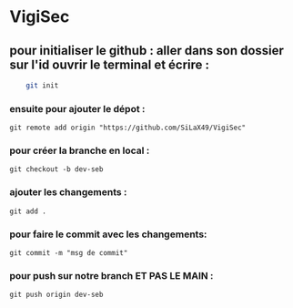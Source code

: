 # VigiSec

## pour initialiser le github : aller dans son dossier sur l'id ouvrir le terminal et écrire :
```sh
    git init
```
### ensuite pour ajouter le dépot :
````
git remote add origin "https://github.com/SiLaX49/VigiSec"
````
### pour créer la branche en local :
````
git checkout -b dev-seb
````
### ajouter les changements :
````
git add .
````
### pour faire le commit avec les changements:
````
git commit -m "msg de commit"
````
### pour push sur notre branch ET PAS LE MAIN :
````
git push origin dev-seb
````
